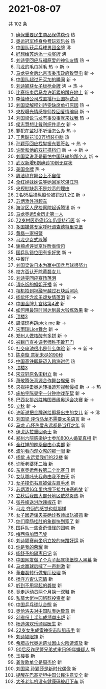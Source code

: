 # 2021-08-07

共 102 条

<!-- BEGIN -->
<!-- 最后更新时间 Sat Aug 07 2021 08:53:47 GMT+0800 (China Standard Time) -->

1. [确保重要民生商品保供稳价](https://s.weibo.com//weibo?q=%23%E7%A1%AE%E4%BF%9D%E9%87%8D%E8%A6%81%E6%B0%91%E7%94%9F%E5%95%86%E5%93%81%E4%BF%9D%E4%BE%9B%E7%A8%B3%E4%BB%B7%23&Refer=new_time)
   热
1. [奥运冠军终身免费玩欢乐谷](https://s.weibo.com//weibo?q=%23%E5%A5%A5%E8%BF%90%E5%86%A0%E5%86%9B%E7%BB%88%E8%BA%AB%E5%85%8D%E8%B4%B9%E7%8E%A9%E6%AC%A2%E4%B9%90%E8%B0%B7%23&Refer=top)
   热
1. [中国队获乒乓球男团金牌](https://s.weibo.com//weibo?q=%23%E4%B8%AD%E5%9B%BD%E9%98%9F%E8%8E%B7%E4%B9%92%E4%B9%93%E7%90%83%E7%94%B7%E5%9B%A2%E9%87%91%E7%89%8C%23&Refer=top)
   沸
1. [好想给苏炳添一块奖牌](https://s.weibo.com//weibo?q=%23%E5%A5%BD%E6%83%B3%E7%BB%99%E8%8B%8F%E7%82%B3%E6%B7%BB%E4%B8%80%E5%9D%97%E5%A5%96%E7%89%8C%23&Refer=top)
   沸
1. [刘诗雯回应与福原爱的神仙友情](https://s.weibo.com//weibo?q=%23%E5%88%98%E8%AF%97%E9%9B%AF%E5%9B%9E%E5%BA%94%E4%B8%8E%E7%A6%8F%E5%8E%9F%E7%88%B1%E7%9A%84%E7%A5%9E%E4%BB%99%E5%8F%8B%E6%83%85%23&Refer=top)
   热 ->
1. [马龙的毛巾掉毛](https://s.weibo.com//weibo?q=%23%E9%A9%AC%E9%BE%99%E7%9A%84%E6%AF%9B%E5%B7%BE%E6%8E%89%E6%AF%9B%23&Refer=top)
   热 -> 新 ->
1. [马龙夺金后北京市委市政府致贺电](https://s.weibo.com//weibo?q=%23%E9%A9%AC%E9%BE%99%E5%A4%BA%E9%87%91%E5%90%8E%E5%8C%97%E4%BA%AC%E5%B8%82%E5%A7%94%E5%B8%82%E6%94%BF%E5%BA%9C%E8%87%B4%E8%B4%BA%E7%94%B5%23&Refer=top)
   新 ->
1. [中国队超过牙买加的瞬间](https://s.weibo.com//weibo?q=%23%E4%B8%AD%E5%9B%BD%E9%98%9F%E8%B6%85%E8%BF%87%E7%89%99%E4%B9%B0%E5%8A%A0%E7%9A%84%E7%9E%AC%E9%97%B4%23&Refer=top)
   新 ->
1. [刘诗颖获女子标枪金牌](https://s.weibo.com//weibo?q=%23%E5%88%98%E8%AF%97%E9%A2%96%E8%8E%B7%E5%A5%B3%E5%AD%90%E6%A0%87%E6%9E%AA%E9%87%91%E7%89%8C%23&Refer=top)
   沸 -> 热 ->
1. [比赛结束后马龙许昕累的蹲在地上](https://s.weibo.com//weibo?q=%23%E6%AF%94%E8%B5%9B%E7%BB%93%E6%9D%9F%E5%90%8E%E9%A9%AC%E9%BE%99%E8%AE%B8%E6%98%95%E7%B4%AF%E7%9A%84%E8%B9%B2%E5%9C%A8%E5%9C%B0%E4%B8%8A%23&Refer=top)
   新 ->
1. [李佳琦公司成直播行业国标试点](https://s.weibo.com//weibo?q=%23%E6%9D%8E%E4%BD%B3%E7%90%A6%E5%85%AC%E5%8F%B8%E6%88%90%E7%9B%B4%E6%92%AD%E8%A1%8C%E4%B8%9A%E5%9B%BD%E6%A0%87%E8%AF%95%E7%82%B9%23&Refer=top)
1. [刘国梁解释刘诗雯缺席单打原因](https://s.weibo.com//weibo?q=%23%E5%88%98%E5%9B%BD%E6%A2%81%E8%A7%A3%E9%87%8A%E5%88%98%E8%AF%97%E9%9B%AF%E7%BC%BA%E5%B8%AD%E5%8D%95%E6%89%93%E5%8E%9F%E5%9B%A0%23&Refer=top)
   热 ->
1. [央视曝光情感导师挽回爱情骗局](https://s.weibo.com//weibo?q=%23%E5%A4%AE%E8%A7%86%E6%9B%9D%E5%85%89%E6%83%85%E6%84%9F%E5%AF%BC%E5%B8%88%E6%8C%BD%E5%9B%9E%E7%88%B1%E6%83%85%E9%AA%97%E5%B1%80%23&Refer=top)
   新 ->
1. [刘国梁说马龙有事没事就来找我](https://s.weibo.com//weibo?q=%23%E5%88%98%E5%9B%BD%E6%A2%81%E8%AF%B4%E9%A9%AC%E9%BE%99%E6%9C%89%E4%BA%8B%E6%B2%A1%E4%BA%8B%E5%B0%B1%E6%9D%A5%E6%89%BE%E6%88%91%23&Refer=top)
   热 ->
1. [侯志慧想让戴利织件毛衣](https://s.weibo.com//weibo?q=%23%E4%BE%AF%E5%BF%97%E6%85%A7%E6%83%B3%E8%AE%A9%E6%88%B4%E5%88%A9%E7%BB%87%E4%BB%B6%E6%AF%9B%E8%A1%A3%23&Refer=top)
   新 ->
1. [罪犯在监狱不听话怎么办](https://s.weibo.com//weibo?q=%23%E7%BD%AA%E7%8A%AF%E5%9C%A8%E7%9B%91%E7%8B%B1%E4%B8%8D%E5%90%AC%E8%AF%9D%E6%80%8E%E4%B9%88%E5%8A%9E%23&Refer=top)
   热 ->
1. [王思聪花100万组装电脑](https://s.weibo.com//weibo?q=%23%E7%8E%8B%E6%80%9D%E8%81%AA%E8%8A%B1100%E4%B8%87%E7%BB%84%E8%A3%85%E7%94%B5%E8%84%91%23&Refer=top)
   热
1. [孙颖莎回应找樊振东要签名](https://s.weibo.com//weibo?q=%23%E5%AD%99%E9%A2%96%E8%8E%8E%E5%9B%9E%E5%BA%94%E6%89%BE%E6%A8%8A%E6%8C%AF%E4%B8%9C%E8%A6%81%E7%AD%BE%E5%90%8D%23&Refer=top)
   -> 热 ->
1. [许昕和他的双打搭档们](https://s.weibo.com//weibo?q=%23%E8%AE%B8%E6%98%95%E5%92%8C%E4%BB%96%E7%9A%84%E5%8F%8C%E6%89%93%E6%90%AD%E6%A1%A3%E4%BB%AC%23&Refer=top)
   新 -> -> 新 ->
1. [刘国梁说我是最怕中国队输的那个人](https://s.weibo.com//weibo?q=%23%E5%88%98%E5%9B%BD%E6%A2%81%E8%AF%B4%E6%88%91%E6%98%AF%E6%9C%80%E6%80%95%E4%B8%AD%E5%9B%BD%E9%98%9F%E8%BE%93%E7%9A%84%E9%82%A3%E4%B8%AA%E4%BA%BA%23&Refer=top)
   新 ->
1. [武汉新增6例确诊10例无症状](https://s.weibo.com//weibo?q=%23%E6%AD%A6%E6%B1%89%E6%96%B0%E5%A2%9E6%E4%BE%8B%E7%A1%AE%E8%AF%8A10%E4%BE%8B%E6%97%A0%E7%97%87%E7%8A%B6%23&Refer=top)
1. [美国金牌](https://s.weibo.com//weibo?q=%E7%BE%8E%E5%9B%BD%E9%87%91%E7%89%8C&Refer=top)
   热 ->
1. [周洁琼在舞台上不自信](https://s.weibo.com//weibo?q=%23%E5%91%A8%E6%B4%81%E7%90%BC%E5%9C%A8%E8%88%9E%E5%8F%B0%E4%B8%8A%E4%B8%8D%E8%87%AA%E4%BF%A1%23&Refer=top)
1. [全红婵妹妹说等她回家吃湛江鸡](https://s.weibo.com//weibo?q=%23%E5%85%A8%E7%BA%A2%E5%A9%B5%E5%A6%B9%E5%A6%B9%E8%AF%B4%E7%AD%89%E5%A5%B9%E5%9B%9E%E5%AE%B6%E5%90%83%E6%B9%9B%E6%B1%9F%E9%B8%A1%23&Refer=top)
1. [央视批缺芯不是炒芯的理由](https://s.weibo.com//weibo?q=%23%E5%A4%AE%E8%A7%86%E6%89%B9%E7%BC%BA%E8%8A%AF%E4%B8%8D%E6%98%AF%E7%82%92%E8%8A%AF%E7%9A%84%E7%90%86%E7%94%B1%23&Refer=top)
1. [2名85后操纵股价被罚没1.2亿](https://s.weibo.com//weibo?q=%232%E5%90%8D85%E5%90%8E%E6%93%8D%E7%BA%B5%E8%82%A1%E4%BB%B7%E8%A2%AB%E7%BD%9A%E6%B2%A11.2%E4%BA%BF%23&Refer=top)
   新 ->
1. [苏炳添外道超车](https://s.weibo.com//weibo?q=%23%E8%8B%8F%E7%82%B3%E6%B7%BB%E5%A4%96%E9%81%93%E8%B6%85%E8%BD%A6%23&Refer=top)
1. [海淀区人民检察院起诉腾讯](https://s.weibo.com//weibo?q=%23%E6%B5%B7%E6%B7%80%E5%8C%BA%E4%BA%BA%E6%B0%91%E6%A3%80%E5%AF%9F%E9%99%A2%E8%B5%B7%E8%AF%89%E8%85%BE%E8%AE%AF%23&Refer=top)
   新 ->
1. [马龙奥运5金历史第一人](https://s.weibo.com//weibo?q=%23%E9%A9%AC%E9%BE%99%E5%A5%A5%E8%BF%905%E9%87%91%E5%8E%86%E5%8F%B2%E7%AC%AC%E4%B8%80%E4%BA%BA%23&Refer=top)
1. [72岁村医患癌15年仍坚持行医](https://s.weibo.com//weibo?q=%2372%E5%B2%81%E6%9D%91%E5%8C%BB%E6%82%A3%E7%99%8C15%E5%B9%B4%E4%BB%8D%E5%9D%9A%E6%8C%81%E8%A1%8C%E5%8C%BB%23&Refer=top)
   新 ->
1. [多国媒体专家呼吁调查德特里克堡](https://s.weibo.com//weibo?q=%23%E5%A4%9A%E5%9B%BD%E5%AA%92%E4%BD%93%E4%B8%93%E5%AE%B6%E5%91%BC%E5%90%81%E8%B0%83%E6%9F%A5%E5%BE%B7%E7%89%B9%E9%87%8C%E5%85%8B%E5%A0%A1%23&Refer=top)
1. [黄磊一家报警](https://s.weibo.com//weibo?q=%23%E9%BB%84%E7%A3%8A%E4%B8%80%E5%AE%B6%E6%8A%A5%E8%AD%A6%23&Refer=top)
1. [马龙少女式跺脚](https://s.weibo.com//weibo?q=%23%E9%A9%AC%E9%BE%99%E5%B0%91%E5%A5%B3%E5%BC%8F%E8%B7%BA%E8%84%9A%23&Refer=top)
1. [谢楠点评吴京许昕表情包](https://s.weibo.com//weibo?q=%23%E8%B0%A2%E6%A5%A0%E7%82%B9%E8%AF%84%E5%90%B4%E4%BA%AC%E8%AE%B8%E6%98%95%E8%A1%A8%E6%83%85%E5%8C%85%23&Refer=top)
1. [国乒队错位图有多好笑](https://s.weibo.com//weibo?q=%23%E5%9B%BD%E4%B9%92%E9%98%9F%E9%94%99%E4%BD%8D%E5%9B%BE%E6%9C%89%E5%A4%9A%E5%A5%BD%E7%AC%91%23&Refer=top)
   新 ->
1. [中餐厅](https://s.weibo.com//weibo?q=%E4%B8%AD%E9%A4%90%E5%8E%85&Refer=top)
1. [刘国梁说日本为赢中国乒乓球很努力](https://s.weibo.com//weibo?q=%23%E5%88%98%E5%9B%BD%E6%A2%81%E8%AF%B4%E6%97%A5%E6%9C%AC%E4%B8%BA%E8%B5%A2%E4%B8%AD%E5%9B%BD%E4%B9%92%E4%B9%93%E7%90%83%E5%BE%88%E5%8A%AA%E5%8A%9B%23&Refer=top)
1. [校方否认开除黄磊女儿](https://s.weibo.com//weibo?q=%23%E6%A0%A1%E6%96%B9%E5%90%A6%E8%AE%A4%E5%BC%80%E9%99%A4%E9%BB%84%E7%A3%8A%E5%A5%B3%E5%84%BF%23&Refer=top)
1. [刘诗雯回应赛场落泪](https://s.weibo.com//weibo?q=%23%E5%88%98%E8%AF%97%E9%9B%AF%E5%9B%9E%E5%BA%94%E8%B5%9B%E5%9C%BA%E8%90%BD%E6%B3%AA%23&Refer=top)
1. [请吃饭的姐姐开播](https://s.weibo.com//weibo?q=%23%E8%AF%B7%E5%90%83%E9%A5%AD%E7%9A%84%E5%A7%90%E5%A7%90%E5%BC%80%E6%92%AD%23&Refer=top)
   新 ->
1. [相机拍到祝融号越过石块后照片](https://s.weibo.com//weibo?q=%23%E7%9B%B8%E6%9C%BA%E6%8B%8D%E5%88%B0%E7%A5%9D%E8%9E%8D%E5%8F%B7%E8%B6%8A%E8%BF%87%E7%9F%B3%E5%9D%97%E5%90%8E%E7%85%A7%E7%89%87%23&Refer=top)
1. [杨紫怀念欢乐颂友情落泪](https://s.weibo.com//weibo?q=%23%E6%9D%A8%E7%B4%AB%E6%80%80%E5%BF%B5%E6%AC%A2%E4%B9%90%E9%A2%82%E5%8F%8B%E6%83%85%E8%90%BD%E6%B3%AA%23&Refer=top)
   新 ->
1. [中国金牌九宫格第4波](https://s.weibo.com//weibo?q=%23%E4%B8%AD%E5%9B%BD%E9%87%91%E7%89%8C%E4%B9%9D%E5%AE%AB%E6%A0%BC%E7%AC%AC4%E6%B3%A2%23&Refer=top)
   新
1. [如何用最短时间达到最大锻炼效果](https://s.weibo.com//weibo?q=%23%E5%A6%82%E4%BD%95%E7%94%A8%E6%9C%80%E7%9F%AD%E6%97%B6%E9%97%B4%E8%BE%BE%E5%88%B0%E6%9C%80%E5%A4%A7%E9%94%BB%E7%82%BC%E6%95%88%E6%9E%9C%23&Refer=top)
   新 ->
1. [顶楼3](https://s.weibo.com//weibo?q=%E9%A1%B6%E6%A5%BC3&Refer=top)
1. [周洁琼再跳pick me](https://s.weibo.com//weibo?q=%E5%91%A8%E6%B4%81%E7%90%BC%E5%86%8D%E8%B7%B3pick%20me&Refer=top)
   新 ->
1. [宋雨琦Lion舞台](https://s.weibo.com//weibo?q=%23%E5%AE%8B%E9%9B%A8%E7%90%A6Lion%E8%88%9E%E5%8F%B0%23&Refer=top)
   新 ->
1. [郑州人做核酸有多拼](https://s.weibo.com//weibo?q=%23%E9%83%91%E5%B7%9E%E4%BA%BA%E5%81%9A%E6%A0%B8%E9%85%B8%E6%9C%89%E5%A4%9A%E6%8B%BC%23&Refer=top)
   新 ->
1. [被踹门查补课老师称不敢开门](https://s.weibo.com//weibo?q=%23%E8%A2%AB%E8%B8%B9%E9%97%A8%E6%9F%A5%E8%A1%A5%E8%AF%BE%E8%80%81%E5%B8%88%E7%A7%B0%E4%B8%8D%E6%95%A2%E5%BC%80%E9%97%A8%23&Refer=top)
1. [社交电池很小是什么体验](https://s.weibo.com//weibo?q=%23%E7%A4%BE%E4%BA%A4%E7%94%B5%E6%B1%A0%E5%BE%88%E5%B0%8F%E6%98%AF%E4%BB%80%E4%B9%88%E4%BD%93%E9%AA%8C%23&Refer=top)
   新 -> -> 新 ->
1. [陈卓璇 意犹未尽的90秒](https://s.weibo.com//weibo?q=%E9%99%88%E5%8D%93%E7%92%87%20%E6%84%8F%E7%8A%B9%E6%9C%AA%E5%B0%BD%E7%9A%8490%E7%A7%92&Refer=top)
1. [中国高铁即将迈入跨海时代](https://s.weibo.com//weibo?q=%23%E4%B8%AD%E5%9B%BD%E9%AB%98%E9%93%81%E5%8D%B3%E5%B0%86%E8%BF%88%E5%85%A5%E8%B7%A8%E6%B5%B7%E6%97%B6%E4%BB%A3%23&Refer=new_time)
   热
1. [顶楼3](https://s.weibo.com//weibo?q=%23%E9%A1%B6%E6%A5%BC3%23&Refer=top)
1. [宋亚轩原名宋树立](https://s.weibo.com//weibo?q=%23%E5%AE%8B%E4%BA%9A%E8%BD%A9%E5%8E%9F%E5%90%8D%E5%AE%8B%E6%A0%91%E7%AB%8B%23&Refer=top)
   新 ->
1. [萧敬腾张真源合作舞台猴笼](https://s.weibo.com//weibo?q=%23%E8%90%A7%E6%95%AC%E8%85%BE%E5%BC%A0%E7%9C%9F%E6%BA%90%E5%90%88%E4%BD%9C%E8%88%9E%E5%8F%B0%E7%8C%B4%E7%AC%BC%23&Refer=top)
   新
1. [央视抨击奥运转播遭短视频侵权](https://s.weibo.com//weibo?q=%23%E5%A4%AE%E8%A7%86%E6%8A%A8%E5%87%BB%E5%A5%A5%E8%BF%90%E8%BD%AC%E6%92%AD%E9%81%AD%E7%9F%AD%E8%A7%86%E9%A2%91%E4%BE%B5%E6%9D%83%23&Refer=top)
   新 -> -> 热
1. [施柏宇陈昊宇一分钟吻戏花絮](https://s.weibo.com//weibo?q=%23%E6%96%BD%E6%9F%8F%E5%AE%87%E9%99%88%E6%98%8A%E5%AE%87%E4%B8%80%E5%88%86%E9%92%9F%E5%90%BB%E6%88%8F%E8%8A%B1%E7%B5%AE%23&Refer=top)
   新 ->
1. [巴西女排战胜韩国晋级奥运会决赛](https://s.weibo.com//weibo?q=%23%E5%B7%B4%E8%A5%BF%E5%A5%B3%E6%8E%92%E6%88%98%E8%83%9C%E9%9F%A9%E5%9B%BD%E6%99%8B%E7%BA%A7%E5%A5%A5%E8%BF%90%E4%BC%9A%E5%86%B3%E8%B5%9B%23&Refer=top)
   新 ->
1. [立秋](https://s.weibo.com//weibo?q=%23%E7%AB%8B%E7%A7%8B%23&Refer=top) 新 ->
1. [许昕说把金牌送给即将出生的女儿](https://s.weibo.com//weibo?q=%23%E8%AE%B8%E6%98%95%E8%AF%B4%E6%8A%8A%E9%87%91%E7%89%8C%E9%80%81%E7%BB%99%E5%8D%B3%E5%B0%86%E5%87%BA%E7%94%9F%E7%9A%84%E5%A5%B3%E5%84%BF%23&Refer=top)
   新 -> 沸
1. [刘国梁
   评价马龙不需要太多语言](https://s.weibo.com//weibo?q=%E5%88%98%E5%9B%BD%E6%A2%81%20%E8%AF%84%E4%BB%B7%E9%A9%AC%E9%BE%99%E4%B8%8D%E9%9C%80%E8%A6%81%E5%A4%AA%E5%A4%9A%E8%AF%AD%E8%A8%80&Refer=top)
   新 ->
1. [马龙
   心怀热爱永远都是当打之年](https://s.weibo.com//weibo?q=%E9%A9%AC%E9%BE%99%20%E5%BF%83%E6%80%80%E7%83%AD%E7%88%B1%E6%B0%B8%E8%BF%9C%E9%83%BD%E6%98%AF%E5%BD%93%E6%89%93%E4%B9%8B%E5%B9%B4&Refer=top)
   新
1. [伊戈达拉重回勇士](https://s.weibo.com//weibo?q=%E4%BC%8A%E6%88%88%E8%BE%BE%E6%8B%89%E9%87%8D%E5%9B%9E%E5%8B%87%E5%A3%AB&Refer=top)
   新
1. [郑州六院感染护士参加800人婚宴真相](https://s.weibo.com//weibo?q=%23%E9%83%91%E5%B7%9E%E5%85%AD%E9%99%A2%E6%84%9F%E6%9F%93%E6%8A%A4%E5%A3%AB%E5%8F%82%E5%8A%A0800%E4%BA%BA%E5%A9%9A%E5%AE%B4%E7%9C%9F%E7%9B%B8%23&Refer=top)
   新
1. [全红婵的辣条自由小卖部](https://s.weibo.com//weibo?q=%23%E5%85%A8%E7%BA%A2%E5%A9%B5%E7%9A%84%E8%BE%A3%E6%9D%A1%E8%87%AA%E7%94%B1%E5%B0%8F%E5%8D%96%E9%83%A8%23&Refer=top)
   新
1. [波尔看向观众席的那一眼](https://s.weibo.com//weibo?q=%23%E6%B3%A2%E5%B0%94%E7%9C%8B%E5%90%91%E8%A7%82%E4%BC%97%E5%B8%AD%E7%9A%84%E9%82%A3%E4%B8%80%E7%9C%BC%23&Refer=top)
   新
1. [杨紫 永远爱我们的22楼](https://s.weibo.com//weibo?q=%E6%9D%A8%E7%B4%AB%20%E6%B0%B8%E8%BF%9C%E7%88%B1%E6%88%91%E4%BB%AC%E7%9A%8422%E6%A5%BC&Refer=top)
   新
1. [许昕老婆怀二胎](https://s.weibo.com//weibo?q=%23%E8%AE%B8%E6%98%95%E8%80%81%E5%A9%86%E6%80%80%E4%BA%8C%E8%83%8E%23&Refer=top)
   新
1. [东京奥运倒数第二个比赛日](https://s.weibo.com//weibo?q=%23%E4%B8%9C%E4%BA%AC%E5%A5%A5%E8%BF%90%E5%80%92%E6%95%B0%E7%AC%AC%E4%BA%8C%E4%B8%AA%E6%AF%94%E8%B5%9B%E6%97%A5%23&Refer=top)
   新
1. [女队哪吒头我命由我不由天](https://s.weibo.com//weibo?q=%23%E5%A5%B3%E9%98%9F%E5%93%AA%E5%90%92%E5%A4%B4%E6%88%91%E5%91%BD%E7%94%B1%E6%88%91%E4%B8%8D%E7%94%B1%E5%A4%A9%23&Refer=top)
   新
1. [女子撞伤右肩被做左肩手术](https://s.weibo.com//weibo?q=%23%E5%A5%B3%E5%AD%90%E6%92%9E%E4%BC%A4%E5%8F%B3%E8%82%A9%E8%A2%AB%E5%81%9A%E5%B7%A6%E8%82%A9%E6%89%8B%E6%9C%AF%23&Refer=top)
   新
1. [苏炳添16年里约埋下接力决赛的梦](https://s.weibo.com//weibo?q=%23%E8%8B%8F%E7%82%B3%E6%B7%BB16%E5%B9%B4%E9%87%8C%E7%BA%A6%E5%9F%8B%E4%B8%8B%E6%8E%A5%E5%8A%9B%E5%86%B3%E8%B5%9B%E7%9A%84%E6%A2%A6%23&Refer=top)
   新
1. [立秋后我国大部分地区依然炎热](https://s.weibo.com//weibo?q=%23%E7%AB%8B%E7%A7%8B%E5%90%8E%E6%88%91%E5%9B%BD%E5%A4%A7%E9%83%A8%E5%88%86%E5%9C%B0%E5%8C%BA%E4%BE%9D%E7%84%B6%E7%82%8E%E7%83%AD%23&Refer=top)
   新
1. [张丹峰送洪欣辣椒花](https://s.weibo.com//weibo?q=%23%E5%BC%A0%E4%B8%B9%E5%B3%B0%E9%80%81%E6%B4%AA%E6%AC%A3%E8%BE%A3%E6%A4%92%E8%8A%B1%23&Refer=top)
   新
1. [马龙 夺冠的感觉也就那样](https://s.weibo.com//weibo?q=%E9%A9%AC%E9%BE%99%20%E5%A4%BA%E5%86%A0%E7%9A%84%E6%84%9F%E8%A7%89%E4%B9%9F%E5%B0%B1%E9%82%A3%E6%A0%B7&Refer=top)
1. [女子因造谣央美确诊教师出轨被抓](https://s.weibo.com//weibo?q=%23%E5%A5%B3%E5%AD%90%E5%9B%A0%E9%80%A0%E8%B0%A3%E5%A4%AE%E7%BE%8E%E7%A1%AE%E8%AF%8A%E6%95%99%E5%B8%88%E5%87%BA%E8%BD%A8%E8%A2%AB%E6%8A%93%23&Refer=top)
   新
1. [你们牵肠挂肚的象群快到家了](https://s.weibo.com//weibo?q=%23%E4%BD%A0%E4%BB%AC%E7%89%B5%E8%82%A0%E6%8C%82%E8%82%9A%E7%9A%84%E8%B1%A1%E7%BE%A4%E5%BF%AB%E5%88%B0%E5%AE%B6%E4%BA%86%23&Refer=top)
   新
1. [国乒队一些奇奇怪怪的团魂](https://s.weibo.com//weibo?q=%23%E5%9B%BD%E4%B9%92%E9%98%9F%E4%B8%80%E4%BA%9B%E5%A5%87%E5%A5%87%E6%80%AA%E6%80%AA%E7%9A%84%E5%9B%A2%E9%AD%82%23&Refer=top)
   新
1. [梅西将加盟巴黎](https://s.weibo.com//weibo?q=%23%E6%A2%85%E8%A5%BF%E5%B0%86%E5%8A%A0%E7%9B%9F%E5%B7%B4%E9%BB%8E%23&Refer=top)
1. [刘诗颖赛前坐巩立姣的床蹭好运](https://s.weibo.com//weibo?q=%23%E5%88%98%E8%AF%97%E9%A2%96%E8%B5%9B%E5%89%8D%E5%9D%90%E5%B7%A9%E7%AB%8B%E5%A7%A3%E7%9A%84%E5%BA%8A%E8%B9%AD%E5%A5%BD%E8%BF%90%23&Refer=top)
   新
1. [你是我的荣耀](https://s.weibo.com//weibo?q=%E4%BD%A0%E6%98%AF%E6%88%91%E7%9A%84%E8%8D%A3%E8%80%80&Refer=top)
   新
1. [杨舒予的隔离日记](https://s.weibo.com//weibo?q=%23%E6%9D%A8%E8%88%92%E4%BA%88%E7%9A%84%E9%9A%94%E7%A6%BB%E6%97%A5%E8%AE%B0%23&Refer=top)
   新
1. [中国网友做了个片子起底德堡惊人黑幕](https://s.weibo.com//weibo?q=%23%E4%B8%AD%E5%9B%BD%E7%BD%91%E5%8F%8B%E5%81%9A%E4%BA%86%E4%B8%AA%E7%89%87%E5%AD%90%E8%B5%B7%E5%BA%95%E5%BE%B7%E5%A0%A1%E6%83%8A%E4%BA%BA%E9%BB%91%E5%B9%95%23&Refer=top)
   新
1. [马龙赢球后喊了一声刺激](https://s.weibo.com//weibo?q=%23%E9%A9%AC%E9%BE%99%E8%B5%A2%E7%90%83%E5%90%8E%E5%96%8A%E4%BA%86%E4%B8%80%E5%A3%B0%E5%88%BA%E6%BF%80%23&Refer=top)
   新
1. [董岩磊转行做餐厅经理](https://s.weibo.com//weibo?q=%23%E8%91%A3%E5%B2%A9%E7%A3%8A%E8%BD%AC%E8%A1%8C%E5%81%9A%E9%A4%90%E5%8E%85%E7%BB%8F%E7%90%86%23&Refer=top)
   新
1. [杨洋方否认恋情](https://s.weibo.com//weibo?q=%23%E6%9D%A8%E6%B4%8B%E6%96%B9%E5%90%A6%E8%AE%A4%E6%81%8B%E6%83%85%23&Refer=top)
   新
1. [听到不用早起的龚俊](https://s.weibo.com//weibo?q=%23%E5%90%AC%E5%88%B0%E4%B8%8D%E7%94%A8%E6%97%A9%E8%B5%B7%E7%9A%84%E9%BE%9A%E4%BF%8A%23&Refer=top)
   新
1. [竞走运动员两个月换一双鞋](https://s.weibo.com//weibo?q=%23%E7%AB%9E%E8%B5%B0%E8%BF%90%E5%8A%A8%E5%91%98%E4%B8%A4%E4%B8%AA%E6%9C%88%E6%8D%A2%E4%B8%80%E5%8F%8C%E9%9E%8B%23&Refer=top)
   新
1. [私募大佬林园怒怼投资者](https://s.weibo.com//weibo?q=%23%E7%A7%81%E5%8B%9F%E5%A4%A7%E4%BD%AC%E6%9E%97%E5%9B%AD%E6%80%92%E6%80%BC%E6%8A%95%E8%B5%84%E8%80%85%23&Refer=top)
   新
1. [中国乒乓球队合照](https://s.weibo.com//weibo?q=%23%E4%B8%AD%E5%9B%BD%E4%B9%92%E4%B9%93%E7%90%83%E9%98%9F%E5%90%88%E7%85%A7%23&Refer=top)
   新
1. [奥恰洛夫对中国队表达敬意](https://s.weibo.com//weibo?q=%23%E5%A5%A5%E6%81%B0%E6%B4%9B%E5%A4%AB%E5%AF%B9%E4%B8%AD%E5%9B%BD%E9%98%9F%E8%A1%A8%E8%BE%BE%E6%95%AC%E6%84%8F%23&Refer=top)
   新
1. [31省份上半年成绩单出炉](https://s.weibo.com//weibo?q=%2331%E7%9C%81%E4%BB%BD%E4%B8%8A%E5%8D%8A%E5%B9%B4%E6%88%90%E7%BB%A9%E5%8D%95%E5%87%BA%E7%82%89%23&Refer=top)
   新
1. [杨迪演欢乐颂赵医生](https://s.weibo.com//weibo?q=%23%E6%9D%A8%E8%BF%AA%E6%BC%94%E6%AC%A2%E4%B9%90%E9%A2%82%E8%B5%B5%E5%8C%BB%E7%94%9F%23&Refer=top)
   新
1. [22岁女生成雷神突击队狙击手](https://s.weibo.com//weibo?q=%2322%E5%B2%81%E5%A5%B3%E7%94%9F%E6%88%90%E9%9B%B7%E7%A5%9E%E7%AA%81%E5%87%BB%E9%98%9F%E7%8B%99%E5%87%BB%E6%89%8B%23&Refer=top)
   新
1. [刘诗颖眼神](https://s.weibo.com//weibo?q=%E5%88%98%E8%AF%97%E9%A2%96%E7%9C%BC%E7%A5%9E&Refer=top)
   新
1. [希腊古代奥运遗址因山火险遭波及](https://s.weibo.com//weibo?q=%23%E5%B8%8C%E8%85%8A%E5%8F%A4%E4%BB%A3%E5%A5%A5%E8%BF%90%E9%81%97%E5%9D%80%E5%9B%A0%E5%B1%B1%E7%81%AB%E9%99%A9%E9%81%AD%E6%B3%A2%E5%8F%8A%23&Refer=top)
   新
1. [90后反诈民警兄弟式审讯99年嫌疑人](https://s.weibo.com//weibo?q=%2390%E5%90%8E%E5%8F%8D%E8%AF%88%E6%B0%91%E8%AD%A6%E5%85%84%E5%BC%9F%E5%BC%8F%E5%AE%A1%E8%AE%AF99%E5%B9%B4%E5%AB%8C%E7%96%91%E4%BA%BA%23&Refer=top)
   新
1. [玉楼春](https://s.weibo.com//weibo?q=%E7%8E%89%E6%A5%BC%E6%98%A5&Refer=top) 新
1. [龚俊歌单全是周杰伦](https://s.weibo.com//weibo?q=%23%E9%BE%9A%E4%BF%8A%E6%AD%8C%E5%8D%95%E5%85%A8%E6%98%AF%E5%91%A8%E6%9D%B0%E4%BC%A6%23&Refer=top)
   新
1. [刘国梁 孙颖莎是新时代偶像](https://s.weibo.com//weibo?q=%E5%88%98%E5%9B%BD%E6%A2%81%20%E5%AD%99%E9%A2%96%E8%8E%8E%E6%98%AF%E6%96%B0%E6%97%B6%E4%BB%A3%E5%81%B6%E5%83%8F&Refer=top)
   新
1. [提醒在巴基斯坦中国公民注意安全](https://s.weibo.com//weibo?q=%23%E6%8F%90%E9%86%92%E5%9C%A8%E5%B7%B4%E5%9F%BA%E6%96%AF%E5%9D%A6%E4%B8%AD%E5%9B%BD%E5%85%AC%E6%B0%91%E6%B3%A8%E6%84%8F%E5%AE%89%E5%85%A8%23&Refer=top)
   新
1. [大爷老年机没有健康码被赶下车](https://s.weibo.com//weibo?q=%23%E5%A4%A7%E7%88%B7%E8%80%81%E5%B9%B4%E6%9C%BA%E6%B2%A1%E6%9C%89%E5%81%A5%E5%BA%B7%E7%A0%81%E8%A2%AB%E8%B5%B6%E4%B8%8B%E8%BD%A6%23&Refer=top)
   新

<!-- END -->
